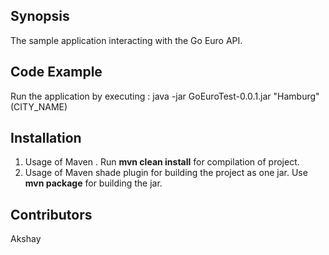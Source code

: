 ## Synopsis

The sample application interacting with the Go Euro API.

## Code Example
Run the application by executing : java -jar GoEuroTest-0.0.1.jar "Hamburg" (CITY_NAME)


## Installation

1. Usage of Maven . Run  **mvn clean install** for compilation of project.
2. Usage of Maven shade plugin for building the project as one jar. Use  **mvn package** for building the jar.

## Contributors
Akshay

